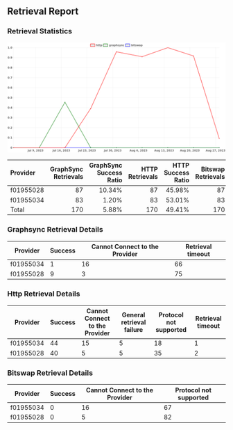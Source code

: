 ## Retrieval Report
### Retrieval Statistics
<img src="https://raw.githubusercontent.com/data-preservation-programs/filplus-checker-assets/main/filecoin-project/filecoin-plus-large-datasets/issues/1740/1693447394145.png"/>

| Provider  | GraphSync Retrievals | GraphSync Success Ratio | HTTP Retrievals | HTTP Success Ratio | Bitswap Retrievals | Bitswap Success Ratio |
| :-------- | -------------------: | ----------------------: | --------------: | -----------------: | -----------------: | --------------------: |
| f01955028 |                   87 |                  10.34% |              87 |             45.98% |                 87 |                 0.00% |
| f01955034 |                   83 |                   1.20% |              83 |             53.01% |                 83 |                 0.00% |
| Total     |                  170 |                   5.88% |             170 |             49.41% |                170 |                 0.00% |

### Graphsync Retrieval Details
| Provider  | Success | Cannot Connect to the Provider | Retrieval timeout |
| --------- | ------- | ------------------------------ | ----------------- |
| f01955034 | 1       | 16                             | 66                |
| f01955028 | 9       | 3                              | 75                |

### Http Retrieval Details
| Provider  | Success | Cannot Connect to the Provider | General retrieval failure | Protocol not supported | Retrieval timeout |
| --------- | ------- | ------------------------------ | ------------------------- | ---------------------- | ----------------- |
| f01955034 | 44      | 15                             | 5                         | 18                     | 1                 |
| f01955028 | 40      | 5                              | 5                         | 35                     | 2                 |

### Bitswap Retrieval Details
| Provider  | Success | Cannot Connect to the Provider | Protocol not supported |
| --------- | ------- | ------------------------------ | ---------------------- |
| f01955034 | 0       | 16                             | 67                     |
| f01955028 | 0       | 5                              | 82                     |
